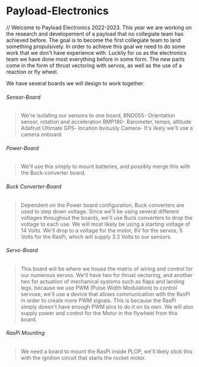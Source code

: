 # Payload-Electronics
// Welcome to Payload Electronics 2022-2023. This year we are working on the research and developement of a payload that no collegiate team has achieved before. 
The goal is to become the first collegiate team to land something propulsively.
In order to achieve this goal we need to do some work that we don't have experience with.
Luckily for us as the electronics team we have done most everything before in some form. The new parts come in the form of thrust vectoring with servos, as well as
the use of a reaction or fly wheel.

We have several boards we will design to work together.

 ###### Sensor-Board
  > We're isolating our sensors to one board, 
       BNO055- Orientation sensor, rotation and acceleration
       BMP180- Barometer, temps, altitude
       Adafruit Ultimate GPS- location bviously
       Camera- It's likely we'll use a camera onboard
###### Power-Board
   >We'll use this simply to mount batteries, and possibly merge this with the Buck-converter board.
   
###### Buck Converter-Board
   >Dependent on the Power board configuration,
     Buck converters are used to step down voltage. 
     Since we'll be using several different voltages throughout the boards, we'll use Buck converters to drop the voltage to each use.
     We will most likely be using a starting voltage of 14 Volts.
        We'll drop to a voltage for the motor, 6V for the servos, 5 Volts for the RasPi, which will supply 3.3 Volts to our sensors.
        
###### Servo-Board
   >This board will be where we house the matrix of wiring and control for our numerous servos.
     We'll have two for thrust vectoring, and another two for actuation of mechanical systems such as flaps and landing legs. 
     because we use PWM (Pulse Width Modulation) to control servose, we'll use a device that allows communication
     with the RasPi in order to create more PWM signals. This is because the RasPi simply doesn't have enough PWM pins to do it on its own.
     We will also supply power and control for the Motor in the flywheel from this board.
     
###### RasPi Mounting
   >We need a board to mount the RasPi inside PLOP, we'll likely stick this with the ignition circuit that starts the rocket motor.
   
        
       


  
